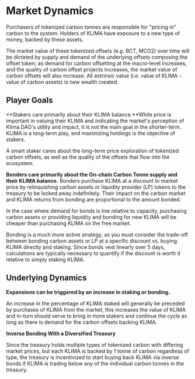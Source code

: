 # Market Dynamics

Purchasers of tokenized carbon tonnes are responsible for "pricing in" carbon to the system. Holders of KLIMA have exposure to a new type of money, backed by these assets.

The market value of these tokenized offsets (e.g. BCT, MCO2) over time will be dictated by supply and demand of the underlying offsets composing the offset token; as demand for carbon offsetting at the macro-level increases, and the quality of carbon offset projects increases, the market value of carbon offsets will also increase. All extrinsic value (i.e. value of KLIMA - value of carbon assets) is new wealth created.

## Player Goals

**Stakers care primarily about their KLIMA balance.**While price is important in valuing their KLIMA and indicating the market's perception of Klima DAO's utility and impact, it is not the main goal in the shorter-term. KLIMA is a long-term play, and maximizing holdings is the objective of stakers.

A smart staker cares about the long-term price exploration of tokenized carbon offsets, as well as the quality of the offsets that flow into the ecosystem.

**Bonders care primarily about the On-chain Carbon Tonne supply and their KLIMA balance.** Bonders purchase KLIMA at a discount to market price by relinquishing carbon assets or liquidity provider (LP) tokens to the treasury to be locked away indefinitely. Their impact on the carbon market and KLIMA returns from bonding are proportional to the amount bonded.

In the case where demand for bonds is low relative to capacity, purchasing carbon assets or providing liquidity and bonding for new KLIMA will be cheaper than purchasing KLIMA on the free market.

Bonding is a much more active strategy, as you must consider the trade-off between bonding carbon assets or LP at a specific discount vs. buying KLIMA directly and staking. Since bonds vest linearly over 5 days, calculations are typically necessary to quantify if the discount is worth it relative to simply staking KLIMA.

## Underlying Dynamics

**Expansions can be triggered by an increase in staking or bonding.**

An increase in the percentage of KLIMA staked will generally be preceded by purchases of KLIMA from the market, this increases the value of KLIMA and in-turn should serve to bring in more stakers and continue the cycle as long as there is demand for the carbon offsets backing KLIMA.&#x20;

**Inverse Bonding With a Diversified Treasury**

Since the treasury holds multiple types of tokenized carbon with differing market prices, but each KLIMA is backed by 1 tonne of carbon regardless of type, the treasury is incentivized to start buying back KLIMA via inverse bonds if KLIMA is trading below any of the individual carbon tonnes in the treasury.
